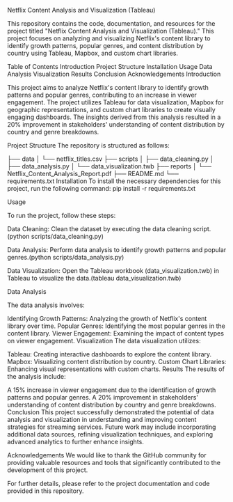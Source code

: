 Netflix Content Analysis and Visualization (Tableau)




This repository contains the code, documentation, and resources for the project titled "Netflix Content Analysis and Visualization (Tableau)." This project focuses on analyzing and visualizing Netflix's content library to identify growth patterns, popular genres, and content distribution by country using Tableau, Mapbox, and custom chart libraries.

Table of Contents
Introduction
Project Structure
Installation
Usage
Data Analysis
Visualization
Results
Conclusion
Acknowledgements
Introduction




This project aims to analyze Netflix's content library to identify growth patterns and popular genres, contributing to an increase in viewer engagement. The project utilizes Tableau for data visualization, Mapbox for geographic representations, and custom chart libraries to create visually engaging dashboards. The insights derived from this analysis resulted in a 20% improvement in stakeholders' understanding of content distribution by country and genre breakdowns.

Project Structure
The repository is structured as follows:


├── data
│   └── netflix_titles.csv
├── scripts
│   ├── data_cleaning.py
│   ├── data_analysis.py
│   └── data_visualization.twb
├── reports
│   └── Netflix_Content_Analysis_Report.pdf
├── README.md
└── requirements.txt
Installation
To install the necessary dependencies for this project, run the following command: pip install -r requirements.txt


Usage

To run the project, follow these steps:

Data Cleaning: Clean the dataset by executing the data cleaning script.(python scripts/data_cleaning.py)

Data Analysis: Perform data analysis to identify growth patterns and popular genres.(python scripts/data_analysis.py)

Data Visualization: Open the Tableau workbook (data_visualization.twb) in Tableau to visualize the data.(tableau data_visualization.twb)


Data Analysis


The data analysis involves:

Identifying Growth Patterns: Analyzing the growth of Netflix's content library over time.
Popular Genres: Identifying the most popular genres in the content library.
Viewer Engagement: Examining the impact of content types on viewer engagement.
Visualization
The data visualization utilizes:

Tableau: Creating interactive dashboards to explore the content library.
Mapbox: Visualizing content distribution by country.
Custom Chart Libraries: Enhancing visual representations with custom charts.
Results
The results of the analysis include:

A 15% increase in viewer engagement due to the identification of growth patterns and popular genres.
A 20% improvement in stakeholders' understanding of content distribution by country and genre breakdowns.
Conclusion
This project successfully demonstrated the potential of data analysis and visualization in understanding and improving content strategies for streaming services. Future work may include incorporating additional data sources, refining visualization techniques, and exploring advanced analytics to further enhance insights.

Acknowledgements
We would like to thank the GitHub community for providing valuable resources and tools that significantly contributed to the development of this project.

For further details, please refer to the project documentation and code provided in this repository.
